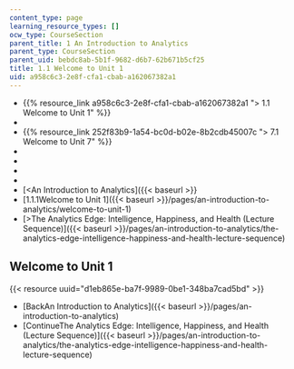 ```yaml
---
content_type: page
learning_resource_types: []
ocw_type: CourseSection
parent_title: 1 An Introduction to Analytics
parent_type: CourseSection
parent_uid: bebdc8ab-5b1f-9682-d6b7-62b671b5cf25
title: 1.1 Welcome to Unit 1
uid: a958c6c3-2e8f-cfa1-cbab-a162067382a1
---
```

- {{% resource_link a958c6c3-2e8f-cfa1-cbab-a162067382a1 "> 1.1 Welcome to Unit 1" %}}
-  
- {{% resource_link 252f83b9-1a54-bc0d-b02e-8b2cdb45007c "> 7.1 Welcome to Unit 7" %}}
-  
-  
-  
-  
- \[\<An Introduction to Analytics\]({{< baseurl >}}
- \[1.1.1Welcome to Unit 1\]({{< baseurl >}}/pages/an-introduction-to-analytics/welcome-to-unit-1)
- \[>The Analytics Edge: Intelligence, Happiness, and Health (Lecture Sequence)\]({{< baseurl >}}/pages/an-introduction-to-analytics/the-analytics-edge-intelligence-happiness-and-health-lecture-sequence)

## Welcome to Unit 1

{{< resource uuid="d1eb865e-ba7f-9989-0be1-348ba7cad5bd" >}}

- \[BackAn Introduction to Analytics\]({{< baseurl >}}/pages/an-introduction-to-analytics)
- \[ContinueThe Analytics Edge: Intelligence, Happiness, and Health (Lecture Sequence)\]({{< baseurl >}}/pages/an-introduction-to-analytics/the-analytics-edge-intelligence-happiness-and-health-lecture-sequence)